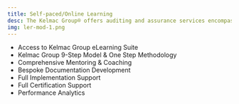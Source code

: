 ```yaml
---
title: Self-paced/Online Learning
desc: The Kelmac Group® offers auditing and assurance services encompassing program management, scheduling, audit execution, and remediation.
img: ler-mod-1.png
---
```


- Access to Kelmac Group eLearning Suite
- Kelmac Group 9-Step Model & One Step Methodology
- Comprehensive Mentoring & Coaching
- Bespoke Documentation Development
- Full Implementation Support
- Full Certification Support
- Performance Analytics
